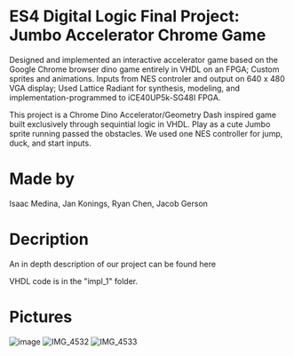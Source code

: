 # ES4 Digital Logic Final Project: Jumbo Accelerator Chrome Game
Designed and implemented an interactive accelerator game based on the Google Chrome browser dino game entirely in VHDL on an FPGA; Custom sprites and animations. Inputs from NES controler and output on 640 x 480 VGA display; Used Lattice Radiant for synthesis, modeling, and implementation-programmed to iCE40UP5k-SG48I FPGA.  

This project is a Chrome Dino Accelerator/Geometry Dash inspired game built exclusively through sequintial logic in VHDL. Play as a cute Jumbo sprite running passed the obstacles. We used one NES controller for jump, duck, and start inputs. 
# Made by 
Isaac Medina, Jan Konings, Ryan Chen, Jacob Gerson
# Decription
An in depth description of our project can be found here 

VHDL code is in the "impl_1" folder.
# Pictures
![image](https://github.com/user-attachments/assets/abbcdbac-d09f-4dc3-9fc3-0fe3b18794b1)
![IMG_4532](https://github.com/user-attachments/assets/c95f53f4-f041-48c6-a155-b6981da2faf9)
![IMG_4533](https://github.com/user-attachments/assets/40313705-035a-4454-a2de-20aa9ebba95d)
